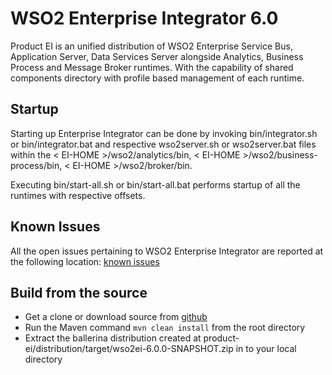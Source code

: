 # WSO2 Enterprise Integrator 6.0
Product EI is an unified distribution of WSO2 Enterprise Service Bus, Application Server, Data Services Server alongside Analytics, Business Process and Message Broker runtimes. With the capability of shared components directory with profile based management of each runtime.

## Startup
Starting up Enterprise Integrator can be done by invoking bin/integrator.sh or bin/integrator.bat and respective wso2server.sh or wso2server.bat files within the < EI-HOME >/wso2/analytics/bin, < EI-HOME >/wso2/business-process/bin, < EI-HOME >/wso2/broker/bin. 

Executing bin/start-all.sh or bin/start-all.bat performs startup of all the runtimes with respective offsets. 

## Known Issues
All the open issues pertaining to WSO2 Enterprise Integrator are reported at the following location:
[known issues](https://github.com/wso2/product-ei/issues)

## Build from the source
- Get a clone or download source from [github](https://github.com/wso2/product-ei)
- Run the Maven command ``mvn clean install`` from the root directory
- Extract the ballerina distribution created at product-ei/distribution/target/wso2ei-6.0.0-SNAPSHOT.zip in to your local directory
